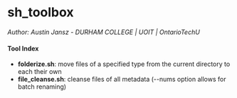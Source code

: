 # sh_toolbox

*Author: Austin Jansz - DURHAM COLLEGE | UOIT | OntarioTechU*

#### Tool Index

- __folderize.sh__: move files of a specified type from the current directory to each their own
- __file_cleanse.sh__: cleanse files of all metadata (--nums option allows for batch renaming)